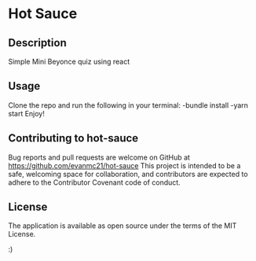 # Hot Sauce

## Description
Simple Mini Beyonce quiz using react

## Usage
Clone the repo and run the following in your terminal:
-bundle install
-yarn start
Enjoy!

## Contributing to hot-sauce

Bug reports and pull requests are welcome on GitHub at https://github.com/evanmc21/hot-sauce This project is intended to be a safe, welcoming space for collaboration, and contributors are expected to adhere to the Contributor Covenant code of conduct.

## License

The application is available as open source under the terms of the MIT License.

:)
